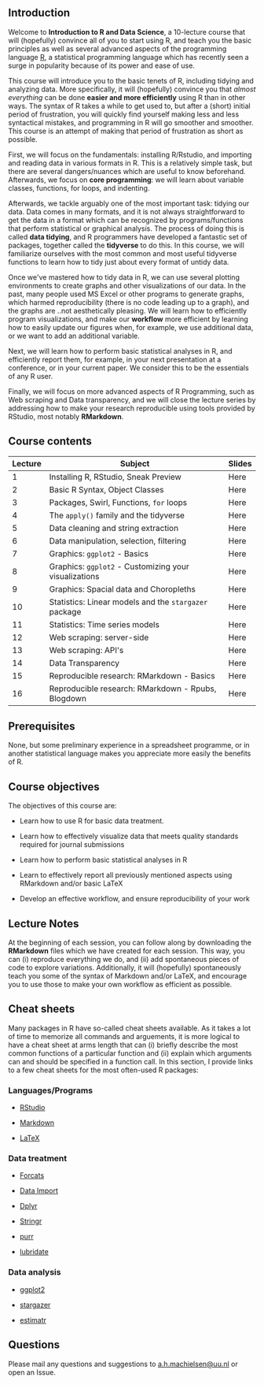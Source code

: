 ## Introduction

Welcome to **Introduction to R and Data Science**, a 10-lecture course that will (hopefully) convince all of you to start using R, and teach you the basic principles as well as several advanced aspects of the programming language [R](https://en.wikipedia.org/wiki/R_(programming_language)), a statistical programming language which has recently seen a surge in popularity because of its power and ease of use.

This course will introduce you to the basic tenets of R, including tidying and analyzing data. More specifically, it will (hopefully) convince you that *almost everything* can be done **easier and more efficiently** using R than in other ways. The syntax of R takes a while to get used to, but after a (short) initial period of frustration, you will quickly find yourself making less and less syntactical mistakes, and programming in R will go smoother and smoother. This course is an attempt of making that period of frustration as short as possible. 

First, we will focus on the fundamentals: installing R/Rstudio, and importing and reading data in various formats in R. This is a relatively simple task, but there are several dangers/nuances which are useful to know beforehand. Afterwards, we focus on **core programming**: we will learn about variable classes, functions, for loops, and indenting. 

Afterwards, we tackle arguably one of the most important task: tidying our data. Data comes in many formats, and it is not always straightforward to get the data in a format which can be recognized by programs/functions that perform statistical or graphical analysis. The process of doing this is called **data tidying**, and R programmers have developed a fantastic set of packages, together called the **tidyverse** to do this. In this course, we will familiarize ourselves with the most common and most useful tidyverse functions to learn how to tidy just about every format of untidy data. 

Once we've mastered how to tidy data in R, we can use several plotting environments to create graphs and other visualizations of our data. In the past, many people used MS Excel or other programs to generate graphs, which harmed reproducibility (there is no code leading up to a graph), and the graphs are ..not aesthetically pleasing. We will learn how to efficiently program visualizations, and make our **workflow** more efficient by learning how to easily update our figures when, for example, we use additional data, or we want to add an additional variable. 

Next, we will learn how to perform basic statistical analyses in R, and efficiently report them, for example, in your next presentation at a conference, or in your current paper. We consider this to be the essentials of any R user. 

Finally, we will focus on more advanced aspects of R Programming, such as Web scraping and Data transparency, and we will close the lecture series by addressing how to make your research reproducible using tools provided by RStudio, most notably **RMarkdown**. 

## Course contents

| Lecture | Subject                                               | Slides |
| ------- | ----------------------------------------------------- | ------ |
| 1       | Installing R, RStudio, Sneak Preview                  | Here   |
| 2       | Basic R Syntax, Object Classes                        | Here   |
| 3       | Packages, Swirl, Functions, `for` loops               | Here   |
| 4       | The `apply()` family and the tidyverse                | Here   |
| 5       | Data cleaning and string extraction                   | Here   |
| 6       | Data manipulation, selection, filtering               | Here   |
| 7       | Graphics: `ggplot2` - Basics                          | Here   |
| 8       | Graphics: `ggplot2` - Customizing your visualizations | Here   |
| 9       | Graphics: Spacial data and Choropleths                | Here   |
| 10      | Statistics: Linear models and the `stargazer` package | Here   |
| 11      | Statistics: Time series models                        | Here   |
| 12      | Web scraping: server-side                             | Here   |
| 13      | Web scraping: API's                                   | Here   |
| 14      | Data Transparency                                     | Here   |
| 15      | Reproducible research: RMarkdown - Basics             | Here   |
| 16      | Reproducible research: RMarkdown - Rpubs, Blogdown    | Here   |

## Prerequisites

None, but some preliminary experience in a spreadsheet programme, or in another statistical language makes you appreciate more easily the benefits of R. 

## Course objectives

The objectives of this course are: 

- Learn how to use R for basic data treatment.

- Learn how to effectively visualize data that meets quality standards required for journal submissions

- Learn how to perform basic statistical analyses in R

- Learn to effectively report all previously mentioned aspects using RMarkdown and/or basic LaTeX 

- Develop an effective workflow, and ensure reproducibility of your work

## Lecture Notes

At the beginning of each session, you can follow along by downloading the __RMarkdown__ files which we have created for each session. This way, you can (i) reproduce everything we do, and (ii) add spontaneous pieces of code to explore variations. Additionally, it will (hopefully) spontaneously teach you some of the syntax of Markdown and/or LaTeX, and encourage you to use those to make your own workflow as efficient as possible. 

## Cheat sheets

Many packages in R have so-called cheat sheets available. As it takes a lot of time to memorize all commands and arguements, it is more logical to have a cheat sheet at arms length that can (i) briefly describe the most common functions of a particular function and (ii) explain which arguments can and should be specified in a function call. In this section, I provide links to a few cheat sheets for the most often-used R packages:

### Languages/Programs

- [RStudio](https://github.com/rstudio/cheatsheets/raw/master/rstudio-ide.pdf)

- [Markdown](https://github.com/rstudio/cheatsheets/raw/master/rmarkdown-2.0.pdf)

- [LaTeX](https://wch.github.io/latexsheet/)

### Data treatment

- [Forcats](https://github.com/rstudio/cheatsheets/raw/master/factors.pdf)

- [Data Import](https://github.com/rstudio/cheatsheets/raw/master/data-import.pdf)

- [Dplyr](https://github.com/rstudio/cheatsheets/raw/master/data-transformation.pdf)

- [Stringr](https://github.com/rstudio/cheatsheets/raw/master/strings.pdf)

- [purr](https://github.com/rstudio/cheatsheets/raw/master/purrr.pdf)

- [lubridate](https://github.com/rstudio/cheatsheets/raw/master/lubridate.pdf)

### Data analysis

- [ggplot2](https://github.com/rstudio/cheatsheets/raw/master/data-visualization-2.1.pdf)

- [stargazer](https://www.jakeruss.com/cheatsheets/stargazer/)

- [estimatr](https://github.com/rstudio/cheatsheets/raw/master/estimatr.pdf)

## Questions

Please mail any questions and suggestions to [a.h.machielsen@uu.nl](mailto:a.h.machielsen@uu.nl) or open an Issue. 

